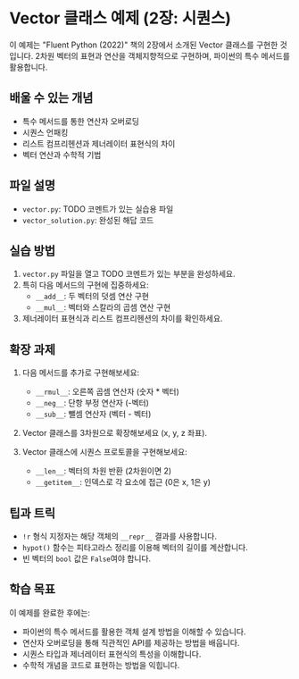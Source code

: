# Vector 클래스 예제 (2장: 시퀀스)

이 예제는 "Fluent Python (2022)" 책의 2장에서 소개된 Vector 클래스를 구현한 것입니다. 2차원 벡터의 표현과 연산을 객체지향적으로 구현하며, 파이썬의 특수 메서드를 활용합니다.

## 배울 수 있는 개념

- 특수 메서드를 통한 연산자 오버로딩
- 시퀀스 언패킹
- 리스트 컴프리헨션과 제너레이터 표현식의 차이
- 벡터 연산과 수학적 기법

## 파일 설명

- `vector.py`: TODO 코멘트가 있는 실습용 파일
- `vector_solution.py`: 완성된 해답 코드

## 실습 방법

1. `vector.py` 파일을 열고 TODO 코멘트가 있는 부분을 완성하세요.
2. 특히 다음 메서드의 구현에 집중하세요:
   - `__add__`: 두 벡터의 덧셈 연산 구현
   - `__mul__`: 벡터와 스칼라의 곱셈 연산 구현
3. 제너레이터 표현식과 리스트 컴프리헨션의 차이를 확인하세요.

## 확장 과제

1. 다음 메서드를 추가로 구현해보세요:
   - `__rmul__`: 오른쪽 곱셈 연산자 (숫자 * 벡터)
   - `__neg__`: 단항 부정 연산자 (-벡터)
   - `__sub__`: 뺄셈 연산자 (벡터 - 벡터)

2. Vector 클래스를 3차원으로 확장해보세요 (x, y, z 좌표).

3. Vector 클래스에 시퀀스 프로토콜을 구현해보세요:
   - `__len__`: 벡터의 차원 반환 (2차원이면 2)
   - `__getitem__`: 인덱스로 각 요소에 접근 (0은 x, 1은 y)

## 팁과 트릭

- `!r` 형식 지정자는 해당 객체의 `__repr__` 결과를 사용합니다.
- `hypot()` 함수는 피타고라스 정리를 이용해 벡터의 길이를 계산합니다.
- 빈 벡터의 `bool` 값은 `False`여야 합니다.

## 학습 목표

이 예제를 완료한 후에는:
- 파이썬의 특수 메서드를 활용한 객체 설계 방법을 이해할 수 있습니다.
- 연산자 오버로딩을 통해 직관적인 API를 제공하는 방법을 배웁니다.
- 시퀀스 타입과 제너레이터 표현식의 특성을 이해합니다.
- 수학적 개념을 코드로 표현하는 방법을 익힙니다. 
